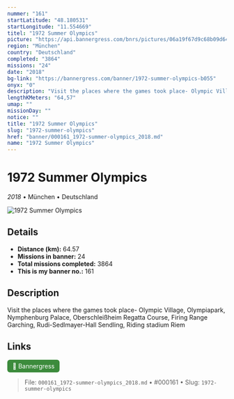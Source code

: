 ```yaml
---
nummer: "161"
startLatitude: "48.180531"
startLongitude: "11.554669"
titel: "1972 Summer Olympics"
picture: "https://api.bannergress.com/bnrs/pictures/06a19f67d9c68b09d64c8c4c4a7cabd5"
region: "München"
country: "Deutschland"
completed: "3864"
missions: "24"
date: "2018"
bg-link: "https://bannergress.com/banner/1972-summer-olympics-b055"
onyx: "0"
description: "Visit the places where the games took place- Olympic Village, Olympiapark, Nymphenburg Palace, Oberschleißheim Regatta Course, Firing Range Garching, Rudi-Sedlmayer-Hall Sendling, Riding stadium Riem"
lengthKMeters: "64,57"
umap: ""
missionDay: ""
notice: ""
title: "1972 Summer Olympics"
slug: "1972-summer-olympics"
href: "banner/000161_1972-summer-olympics_2018.md"
name: "1972 Summer Olympics"
---
```

# 1972 Summer Olympics

*2018* • München • Deutschland

![1972 Summer Olympics](https://api.bannergress.com/bnrs/pictures/06a19f67d9c68b09d64c8c4c4a7cabd5)



## Details
- **Distance (km):** 64.57
- **Missions in banner:** 24
- **Total missions completed:** 3864
- **This is my banner no.:** 161



## Description
Visit the places where the games took place- Olympic Village, Olympiapark, Nymphenburg Palace, Oberschleißheim Regatta Course, Firing Range Garching, Rudi-Sedlmayer-Hall Sendling, Riding stadium Riem



## Links
<a href="https://bannergress.com/banner/1972-summer-olympics-b055" target="_blank" style="display:inline-block;margin-right:8px;padding:6px 12px;background:#3c8b3c;color:#fff;text-decoration:none;border-radius:6px;">🔗 Bannergress</a>



> File: `000161_1972-summer-olympics_2018.md`
> • #000161
> • Slug: `1972-summer-olympics`

